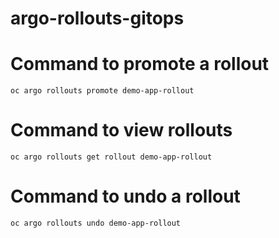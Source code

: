 # argo-rollouts-gitops

# Command to promote a rollout
`oc argo rollouts promote demo-app-rollout`

# Command to view rollouts
`oc argo rollouts get rollout demo-app-rollout`

# Command to undo a rollout
`oc argo rollouts undo demo-app-rollout`